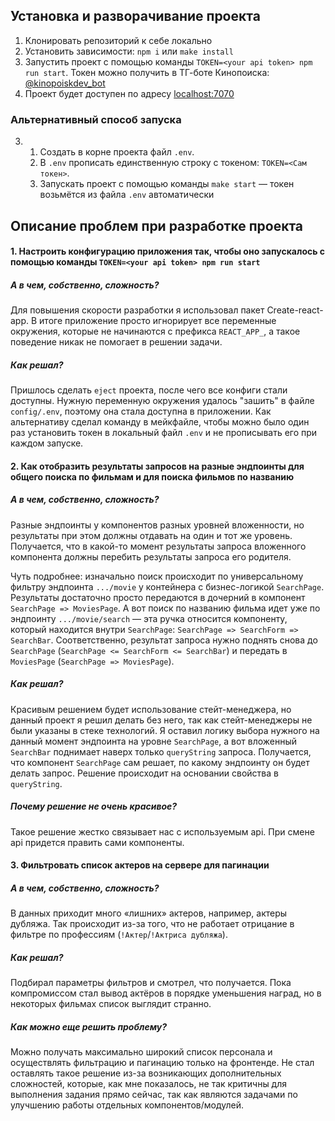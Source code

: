 ## Установка и разворачивание проекта
1. Клонировать репозиторий к себе локально
2. Установить зависимости: `npm i` или `make install`
3. Запустить проект с помощью команды `TOKEN=<your api token> npm run start`. Токен можно получить в ТГ-боте Кинопоиска: [@kinopoiskdev_bot](https://t.me/kinopoiskdev_bot)
4. Проект будет доступен по адресу [localhost:7070](http://localhost:7070/)

### Альтернативный способ запуска
3.
    1. Создать в корне проекта файл `.env`. 
    2. В `.env` прописать единственную строку с токеном:
`TOKEN=<Сам токен>`.
    3. Запускать проект с помощью команды `make start` — токен возьмётся из файла `.env` автоматически

## Описание проблем при разработке проекта

#### 1. Настроить конфигурацию приложения так, чтобы оно запускалось с помощью команды `TOKEN=<your api token> npm run start`
##### А в чем, собственно, сложность?
Для повышения скорости разработки я использовал пакет Create-react-app. В итоге приложение просто игнорирует все переменные окружения,
которые не начинаются с префикса `REACT_APP_`, а такое поведение никак не помогает в решении задачи.
##### Как решал?
Пришлось сделать `eject` проекта, после чего все конфиги стали доступны. Нужную переменную окружения удалось "зашить" в файле `config/.env`, поэтому она стала доступна в приложении. Как альтернативу сделал команду в мейкфайле, чтобы можно было один раз установить токен в локальный файл `.env` и не прописывать его при каждом запуске.

#### 2. Как отобразить результаты запросов на разные эндпоинты для общего поиска по фильмам и для поиска фильмов по названию
##### А в чем, собственно, сложность?
Разные эндпоинты у компонентов разных уровней вложенности, но результаты при этом должны отдавать на один и тот же уровень. Получается, что в какой-то момент результаты запроса вложенного компонента должны перебить результаты запроса его родителя. 

Чуть подробнее: изначально поиск происходит по универсальному фильтру эндпоинта `.../movie` у контейнера с бизнес-логикой `SearchPage`. Результаты достаточно просто передаются в дочерний в компонент `SearchPage => MoviesPage`. А вот поиск по названию фильма идет уже по эндпоинту `.../movie/search` — эта ручка относится компоненту, который находится внутри `SearchPage`: `SearchPage => SearchForm => SearchBar`. Соответственно, результат запроса нужно поднять снова до `SearchPage` (`SearchPage <= SearchForm <= SearchBar`) и передать в `MoviesPage` (`SearchPage => MoviesPage`).
##### Как решал?
Красивым решением будет использование стейт-менеджера, но данный проект я решил делать без него, так как стейт-менеджеры не были указаны в стеке технологий.
Я оставил логику выбора нужного на данный момент эндпоинта на уровне `SearchPage`, а вот вложенный `SearchBar` поднимает наверх только `queryString` запроса. Получается, что компонент `SearchPage` сам решает, по какому эндпоинту он будет делать запрос. Решение происходит на основании свойства в `queryString`. 
##### Почему решение не очень красивое?
Такое решение жестко связывает нас с используемым api. При смене api придется править сами компоненты.

#### 3. Фильтровать список актеров на сервере для пагинации
##### А в чем, собственно, сложность?
В данных приходит много «лишних» актеров, например, актеры дубляжа. Так происходит из-за того, что не работает отрицание в фильтре по профессиям (`!Актер`/`!Актриса дубляжа`).
##### Как решал?
Подбирал параметры фильтров и смотрел, что получается. Пока компромиссом стал вывод актёров в порядке уменьшения наград, но в некоторых фильмах список выглядит странно.
##### Как можно еще решить проблему?
Можно получать максимально широкий список персонала и осуществлять фильтрацию и пагинацию только на фронтенде. Не стал оставлять такое решение из-за возникающих дополнительных сложностей, которые, как мне показалось, не так критичны для выполнения задания прямо сейчас, так как являются задачами по улучшению работы отдельных компонентов/модулей.